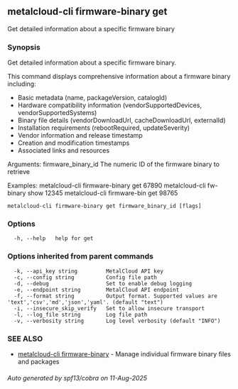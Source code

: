 ## metalcloud-cli firmware-binary get

Get detailed information about a specific firmware binary

### Synopsis

Get detailed information about a specific firmware binary.

This command displays comprehensive information about a firmware binary including:
- Basic metadata (name, packageVersion, catalogId)
- Hardware compatibility information (vendorSupportedDevices, vendorSupportedSystems)
- Binary file details (vendorDownloadUrl, cacheDownloadUrl, externalId)
- Installation requirements (rebootRequired, updateSeverity)
- Vendor information and release timestamp
- Creation and modification timestamps
- Associated links and resources

Arguments:
  firmware_binary_id    The numeric ID of the firmware binary to retrieve

Examples:
  metalcloud-cli firmware-binary get 67890
  metalcloud-cli fw-binary show 12345
  metalcloud-cli firmware-bin get 98765

```
metalcloud-cli firmware-binary get firmware_binary_id [flags]
```

### Options

```
  -h, --help   help for get
```

### Options inherited from parent commands

```
  -k, --api_key string         MetalCloud API key
  -c, --config string          Config file path
  -d, --debug                  Set to enable debug logging
  -e, --endpoint string        MetalCloud API endpoint
  -f, --format string          Output format. Supported values are 'text','csv','md','json','yaml'. (default "text")
  -i, --insecure_skip_verify   Set to allow insecure transport
  -l, --log_file string        Log file path
  -v, --verbosity string       Log level verbosity (default "INFO")
```

### SEE ALSO

* [metalcloud-cli firmware-binary](metalcloud-cli_firmware-binary.md)	 - Manage individual firmware binary files and packages

###### Auto generated by spf13/cobra on 11-Aug-2025
